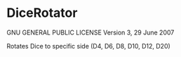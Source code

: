 # DiceRotator


GNU GENERAL PUBLIC LICENSE
Version 3, 29 June 2007

 Rotates Dice to specific side (D4, D6, D8, D10, D12, D20)
